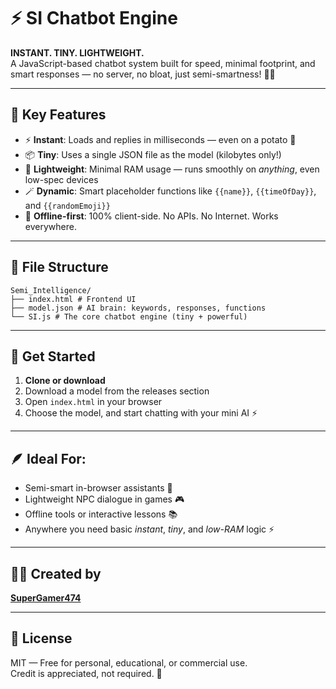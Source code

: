 # ⚡ SI Chatbot Engine

**INSTANT. TINY. LIGHTWEIGHT.**  
A JavaScript-based chatbot system built for speed, minimal footprint, and smart responses — no server, no bloat, just semi-smartness! 🧠✨

---

## 💾 Key Features

- ⚡ **Instant**: Loads and replies in milliseconds — even on a potato 🥔
- 📦 **Tiny**: Uses a single JSON file as the model (kilobytes only!)
- 🧠 **Lightweight**: Minimal RAM usage — runs smoothly on *anything*, even low-spec devices
- 🪄 **Dynamic**: Smart placeholder functions like `{{name}}`, `{{timeOfDay}}`, and `{{randomEmoji}}`
- 🧰 **Offline-first**: 100% client-side. No APIs. No Internet. Works everywhere.

---

## 📁 File Structure
```
Semi_Intelligence/
├── index.html # Frontend UI
├── model.json # AI brain: keywords, responses, functions
└── SI.js # The core chatbot engine (tiny + powerful)
```

---

## 🚀 Get Started

1. **Clone or download**
2. Download a model from the releases section
4. Open `index.html` in your browser
5. Choose the model, and start chatting with your mini AI ⚡

---

## 🪶 Ideal For:

- Semi-smart in-browser assistants 💬  
- Lightweight NPC dialogue in games 🎮  
- Offline tools or interactive lessons 📚  
- Anywhere you need basic *instant*, *tiny*, and *low-RAM* logic ⚡

---

## 🧙‍♂️ Created by

**[SuperGamer474](https://supergamer474.rf.gd/home/)**

---

## 📜 License

MIT — Free for personal, educational, or commercial use.  
Credit is appreciated, not required. 🙌
